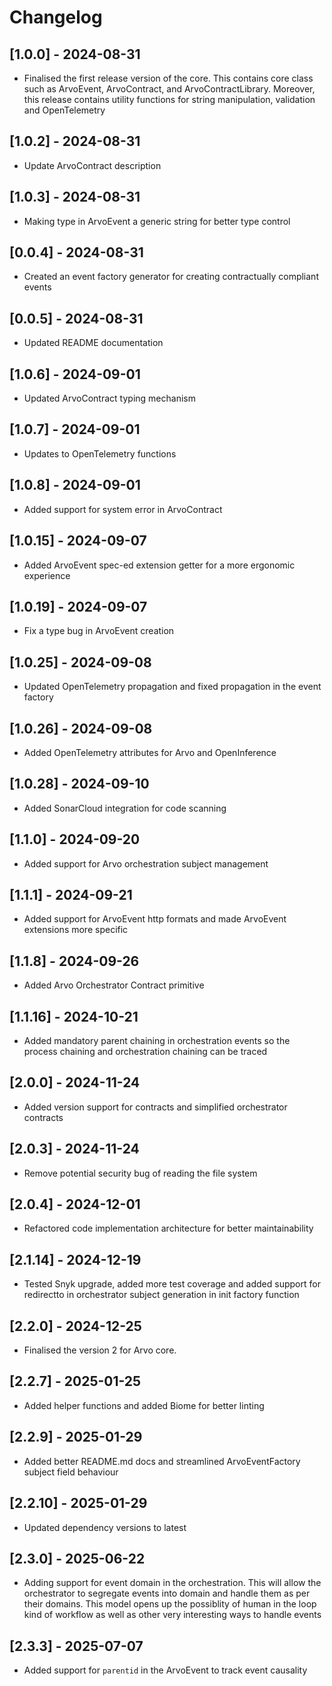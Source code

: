 # Changelog

## [1.0.0] - 2024-08-31

- Finalised the first release version of the core. This contains core class such as ArvoEvent, ArvoContract, and ArvoContractLibrary. Moreover, this release contains utility functions for string manipulation, validation and OpenTelemetry

## [1.0.2] - 2024-08-31

- Update ArvoContract description

## [1.0.3] - 2024-08-31

- Making type in ArvoEvent a generic string for better type control

## [0.0.4] - 2024-08-31

- Created an event factory generator for creating contractually compliant events

## [0.0.5] - 2024-08-31

- Updated README documentation

## [1.0.6] - 2024-09-01

- Updated ArvoContract typing mechanism

## [1.0.7] - 2024-09-01

- Updates to OpenTelemetry functions

## [1.0.8] - 2024-09-01

- Added support for system error in ArvoContract

## [1.0.15] - 2024-09-07

- Added ArvoEvent spec-ed extension getter for a more ergonomic experience

## [1.0.19] - 2024-09-07

- Fix a type bug in ArvoEvent creation

## [1.0.25] - 2024-09-08

- Updated OpenTelemetry propagation and fixed propagation in the event factory

## [1.0.26] - 2024-09-08

- Added OpenTelemetry attributes for Arvo and OpenInference

## [1.0.28] - 2024-09-10

- Added SonarCloud integration for code scanning

## [1.1.0] - 2024-09-20

- Added support for Arvo orchestration subject management

## [1.1.1] - 2024-09-21

- Added support for ArvoEvent http formats and made ArvoEvent extensions more specific

## [1.1.8] - 2024-09-26

- Added Arvo Orchestrator Contract primitive

## [1.1.16] - 2024-10-21

- Added mandatory parent chaining in orchestration events so the process chaining and orchestration chaining can be traced

## [2.0.0] - 2024-11-24

- Added version support for contracts and simplified orchestrator contracts

## [2.0.3] - 2024-11-24

- Remove potential security bug of reading the file system

## [2.0.4] - 2024-12-01

- Refactored code implementation architecture for better maintainability

## [2.1.14] - 2024-12-19

- Tested Snyk upgrade, added more test coverage and added support for redirectto in orchestrator subject generation in init factory function

## [2.2.0] - 2024-12-25

- Finalised the version 2 for Arvo core.

## [2.2.7] - 2025-01-25

- Added helper functions and added Biome for better linting

## [2.2.9] - 2025-01-29

- Added better README.md docs and streamlined ArvoEventFactory subject field behaviour

## [2.2.10] - 2025-01-29

- Updated dependency versions to latest

## [2.3.0] - 2025-06-22

- Adding support for event domain in the orchestration. This will allow the orchestrator to segregate events into domain and handle them as per their domains. This model opens up the possiblity of human in the loop kind of workflow as well as other very interesting ways to handle events

## [2.3.3] - 2025-07-07

- Added support for `parentid` in the ArvoEvent to track event causality